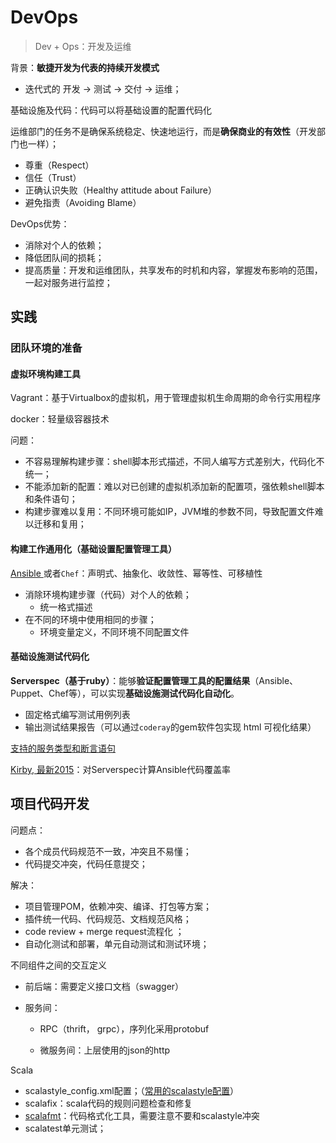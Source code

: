 # DevOps

> Dev + Ops：开发及运维

背景：**敏捷开发为代表的持续开发模式**

- 迭代式的 开发 -> 测试 -> 交付 -> 运维；

基础设施及代码：代码可以将基础设置的配置代码化

运维部门的任务不是确保系统稳定、快速地运行，而是**确保商业的有效性**（开发部门也一样）；

- 尊重（Respect）
- 信任（Trust）
- 正确认识失败（Healthy attitude about Failure）
- 避免指责（Avoiding Blame）

DevOps优势：

- 消除对个人的依赖；
- 降低团队间的损耗；
- 提高质量：开发和运维团队，共享发布的时机和内容，掌握发布影响的范围，一起对服务进行监控；



## 实践

### 团队环境的准备

#### 虚拟环境构建工具

Vagrant：基于Virtualbox的虚拟机，用于管理虚拟机生命周期的命令行实用程序

docker：轻量级容器技术

问题：

- 不容易理解构建步骤：shell脚本形式描述，不同人编写方式差别大，代码化不统一；
- 不能添加新的配置：难以对已创建的虚拟机添加新的配置项，强依赖shell脚本和条件语句；
- 构建步骤难以复用：不同环境可能如IP，JVM堆的参数不同，导致配置文件难以迁移和复用；



#### 构建工作通用化（基础设置配置管理工具）

[Ansible ](./ansible.md)或者`Chef`：声明式、抽象化、收敛性、幂等性、可移植性

- 消除环境构建步骤（代码）对个人的依赖；
  - 统一格式描述
- 在不同的环境中使用相同的步骤；
  - 环境变量定义，不同环境不同配置文件




#### 基础设施测试代码化

**Serverspec（基于ruby）**：能够**验证配置管理工具的配置结果**（Ansible、Puppet、Chef等），可以实现**基础设施测试代码化自动化**。

- 固定格式编写测试用例列表
- 输出测试结果报告（可以通过`coderay`的gem软件包实现 html 可视化结果）

[支持的服务类型和断言语句](https://serverspec.org/resource_types.html#service)

[Kirby, 最新2015](https://github.com/ks888/kirby)：对Serverspec计算Ansible代码覆盖率



## 项目代码开发

问题点：

- 各个成员代码规范不一致，冲突且不易懂；
- 代码提交冲突，代码任意提交；



解决：

- 项目管理POM，依赖冲突、编译、打包等方案；
- 插件统一代码、代码规范、文档规范风格；
- code review + merge request流程化 ；
- 自动化测试和部署，单元自动测试和测试环境；


不同组件之间的交互定义

- 前后端：需要定义接口文档（swagger）

- 服务间：

  - RPC（thrift， grpc），序列化采用protobuf

  - 微服务间：上层使用的json的http

    

Scala

- scalastyle_config.xml配置；（[常用的scalastyle配置](scala/scala_style.md)）
- scalafix：scala代码的规则问题检查和修复
- [scalafmt]( https://scalameta.org/scalafmt/ )：代码格式化工具，需要注意不要和scalastyle冲突
- scalatest单元测试；
